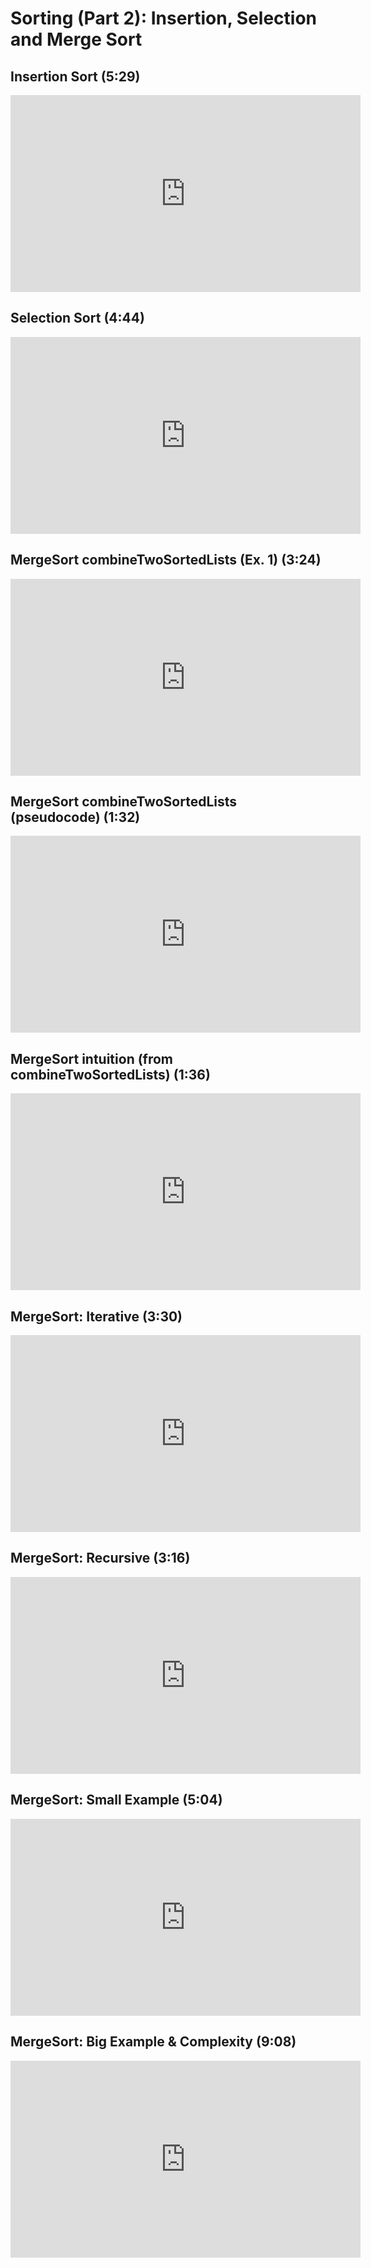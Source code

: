 # Sorting (Part 2): Insertion, Selection and Merge Sort
## Insertion Sort (5:29)
<iframe width="560" height="315" 
    src="https://www.youtube.com/embed/OlPjMKr3tzs?rel=0" 
    frameborder="0" 
    allow="accelerometer; autoplay; encrypted-media; gyroscope; picture-in-picture" 
    allowfullscreen></iframe>

## Selection Sort (4:44)
<iframe width="560" height="315" 
    src="https://www.youtube.com/embed/4rjMC1zU0AU?rel=0" 
    frameborder="0" 
    allow="accelerometer; autoplay; encrypted-media; gyroscope; picture-in-picture" 
    allowfullscreen></iframe>

## MergeSort combineTwoSortedLists (Ex. 1) (3:24)
<iframe width="560" height="315" 
    src="https://www.youtube.com/embed/ili0tTo-1MQ?rel=0" 
    frameborder="0" 
    allow="accelerometer; autoplay; encrypted-media; gyroscope; picture-in-picture" 
    allowfullscreen></iframe>

## MergeSort combineTwoSortedLists (pseudocode) (1:32)
<iframe width="560" height="315" 
    src="https://www.youtube.com/embed/zdBE1fRB1ho?rel=0" 
    frameborder="0" 
    allow="accelerometer; autoplay; encrypted-media; gyroscope; picture-in-picture" 
    allowfullscreen></iframe>

## MergeSort intuition (from combineTwoSortedLists) (1:36)
<iframe width="560" height="315" 
    src="https://www.youtube.com/embed/S94vRJKlw1U?rel=0" 
    frameborder="0" 
    allow="accelerometer; autoplay; encrypted-media; gyroscope; picture-in-picture" 
    allowfullscreen></iframe>

## MergeSort: Iterative (3:30)
<iframe width="560" height="315" 
    src="https://www.youtube.com/embed/BqYJ8EZIRaQ?rel=0" 
    frameborder="0" 
    allow="accelerometer; autoplay; encrypted-media; gyroscope; picture-in-picture" 
    allowfullscreen></iframe>

## MergeSort: Recursive (3:16)
<iframe width="560" height="315" 
    src="https://www.youtube.com/embed/nItMjeQikZs?rel=0" 
    frameborder="0" 
    allow="accelerometer; autoplay; encrypted-media; gyroscope; picture-in-picture" 
    allowfullscreen></iframe>

## MergeSort: Small Example (5:04)
<iframe width="560" height="315" 
    src="https://www.youtube.com/embed/rHcGFfk9nCA?rel=0" 
    frameborder="0" 
    allow="accelerometer; autoplay; encrypted-media; gyroscope; picture-in-picture" 
    allowfullscreen></iframe>

## MergeSort: Big Example & Complexity (9:08)
<iframe width="560" height="315" 
    src="https://www.youtube.com/embed/KP8hEzDjcT8?rel=0" 
    frameborder="0" 
    allow="accelerometer; autoplay; encrypted-media; gyroscope; picture-in-picture" 
    allowfullscreen></iframe>

